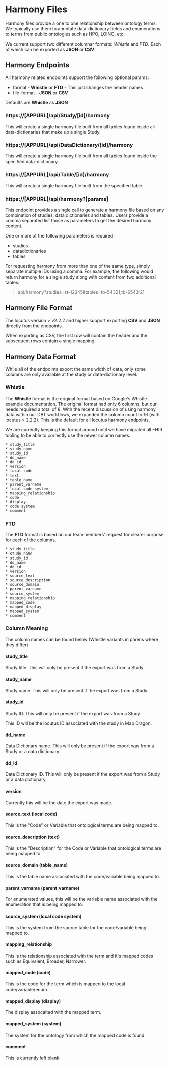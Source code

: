 # Harmony Files
Harmony files provide a one to one relationship between ontology terms. We 
typically use them to annotate data-dictionary fields and enumerations to 
terms from public ontologies such as HPO, LOINC, etc. 

We current support two different columnar formats: *Whistle* and *FTD*. Each 
of which can be exported as **JSON** or **CSV**. 

## Harmony Endpoints
All harmony related endpoints support the following optional params:

* format - **Whistle** or **FTD**  - This just changes the header names
* file-format - **JSON** or **CSV** 

Defaults are **Whistle** as **JSON**

### https://[APPURL]/api/Study/[id]/harmony
This will create a single harmony file built from all tables found inside
all data-dictionaries that make up a single Study. 

### https://[APPURL]/api/DataDictionary/[id]/harmony
This will create a single harmony file built from all tables found inside
the specified data-dictionary. 

### https://[APPURL]/api/Table/[id]/harmony
This will create a single harmony file built from the specified table. 

### https://[APPURL]/api/harmony?[params]
This endpoint provides a single call to generate a harmony file based on any
combination of studies, data dictionaries and tables. Users provide a comma
separated list those as parameters to get the desired harmony content. 

One or more of the following parameters is required: 
* studies
* datadictionaries 
* tables 

For requesting harmony from more than one of the same type, simply separate
multiple IDs using a comma. For example, the following would return harmony
for a single study along with content from two additional tables:

> api/harmony?studies=st-12345&tables=tb-54321,tb-6543r21

## Harmony File Format
The locutus version > v2.2.2 and higher support exporting **CSV** and **JSON**
directly from the endpoints. 

When exporting as CSV, the first row will contain the header and the subsequent
rows contain a single mapping. 

## Harmony Data Format
While all of the endpoints export the same width of data, only some columns 
are only available at the study or data-dictionary level. 

### Whistle
The **Whistle** format is the original format based on Google's Whistle example
documentation. The original format had only 6 columns, but our needs required
a total of 8. With the recent discussion of using harmony data within our 
DBT workflows, we expanded the column count to 16 (with locutus > 2.2.2). This
is the default for all locutus harmony endpoints. 

We are currently keeping this format around until we have migrated all FHIR 
tooling to be able to correctly use the newer column names. 

    * study_title
    * study_name
    * study_id
    * dd_name
    * dd_id
    * version
    * local code
    * text
    * table_name
    * parent_varname
    * local code system
    * mapping_relationship
    * code
    * display
    * code system
    * comment

### FTD
The **FTD** format is based on our team members' request for clearer purpose 
for each of the columns. 

    * study_title
    * study_name
    * study_id
    * dd_name
    * dd_id
    * version
    * source_text
    * source_description
    * source_domain
    * parent_varname
    * source_system
    * mapping_relationship
    * mapped_code
    * mapped_display
    * mapped_system
    * comment

### Column Meaning
The column names can be found below (Whistle variants in parens where they 
differ)

#### study_title
Study title. This will only be present if the export was from a Study

#### study_name
Study name. This will only be present if the export was from a Study

#### study_id
Study ID. This will only be present if the export was from a Study

This ID will be the locutus ID associated with the study in Map Dragon. 

#### dd_name
Data Dictionary name. This will only be present if the export was from a Study
or a data dictionary. 

#### dd_id
Data Dictionary ID. This will only be present if the export was from a Study
or a data dictionary. 

#### version
Currently this will be the date the export was made. 

#### source_text (local code)
This is the "Code" or Variable that ontological terms are being mapped to. 

#### source_description (text)
This is the "Description" for the Code or Variable that ontological terms are 
being mapped to. 

#### source_domain (table_name)
This is the table name associated with the code/variable being mapped to. 

#### parent_varname (parent_varname)
For enumerated values, this will be the variable name associated with the 
enumeration that is being mapped to. 

#### source_system (local code system)
This is the system from the source table for the code/variable being mapped to.

#### mapping_relationship
This is the relationship associated with the term and it's mapped codes such as 
Equivalent, Broader, Narrower. 

#### mapped_code (code)
This is the code for the term which is mapped to the local code/variable/enum.

#### mapped_display (display)
The display assocaited with the mapped term. 

#### mapped_system (system)
The system for the ontology from which the mapped code is found. 

#### comment
This is currently left blank. 